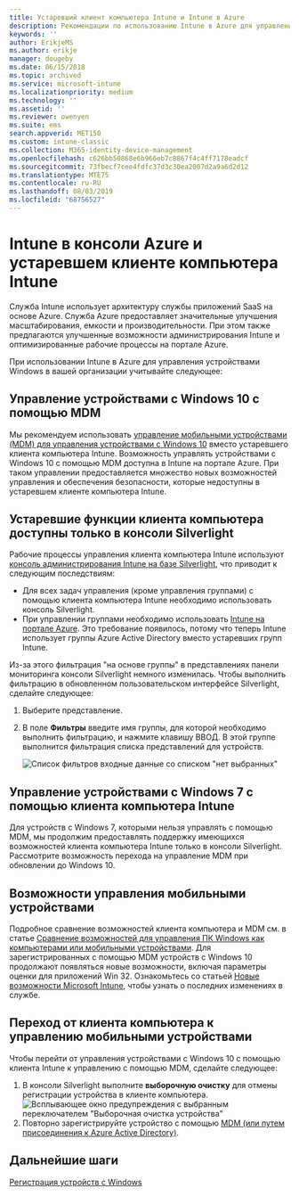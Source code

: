 ```yaml
---
title: Устаревший клиент компьютера Intune и Intune в Azure
description: Рекомендации по использованию Intune в Azure для управления устройствами Windows в вашей организации.
keywords: ''
author: ErikjeMS
ms.author: erikje
manager: dougeby
ms.date: 06/15/2018
ms.topic: archived
ms.service: microsoft-intune
ms.localizationpriority: medium
ms.technology: ''
ms.assetid: ''
ms.reviewer: owenyen
ms.suite: ems
search.appverid: MET150
ms.custom: intune-classic
ms.collection: M365-identity-device-management
ms.openlocfilehash: c626bb50868e6b966eb7c8867f4c4ff7178eadcf
ms.sourcegitcommit: 73fbecf7cee4fdfc37d3c30ea2007d2a9a6d2d12
ms.translationtype: MTE75
ms.contentlocale: ru-RU
ms.lasthandoff: 08/03/2019
ms.locfileid: "68756527"
---
```

# <a name="intune-on-azure-console-and-legacy-intune-pc-client"></a>Intune в консоли Azure и устаревшем клиенте компьютера Intune

Служба Intune использует архитектуру службы приложений SaaS на основе Azure. Служба Azure предоставляет значительные улучшения масштабирования, емкости и производительности. При этом также предлагаются улучшенные возможности администрирования Intune и оптимизированные рабочие процессы на портале Azure. 

При использовании Intune в Azure для управления устройствами Windows в вашей организации учитывайте следующее:

## <a name="manage-windows-10-devices-by-using-mdm"></a>Управление устройствами с Windows 10 с помощью MDM

Мы рекомендуем использовать [управление мобильными устройствами (MDM) для управления устройствами с Windows 10](https://docs.microsoft.com/intune/device-restrictions-windows-10) вместо устаревшего клиента компьютера Intune. Возможность управлять устройствами с Windows 10 с помощью MDM доступна в Intune на портале Azure. При таком управлении предоставляется множество новых возможностей управления и обеспечения безопасности, которые недоступны в устаревшем клиенте компьютера Intune.

## <a name="legacy-pc-client-features-are-only-available-in-the-silverlight-console"></a>Устаревшие функции клиента компьютера доступны только в консоли Silverlight

Рабочие процессы управления клиента компьютера Intune используют [консоль администрирования Intune на базе Silverlight](https://manage.microsoft.com/), что приводит к следующим последствиям:

- Для всех задач управления (кроме управления группами) с помощью клиента компьютера Intune необходимо использовать консоль Silverlight.
- При управлении группами необходимо использовать [Intune на портале Azure](https://portal.azure.com/). Это требование появилось, потому что теперь Intune использует группы Azure Active Directory вместо устаревших групп Intune. 

Из-за этого фильтрация "на основе группы" в представлениях панели мониторинга консоли Silverlight немного изменилась. Чтобы выполнить фильтрацию в обновленном пользовательском интерфейсе Silverlight, сделайте следующее:

1. Выберите представление.
2. В поле **Фильтры** введите имя группы, для которой необходимо выполнить фильтрацию, и нажмите клавишу ВВОД. В этой группе выполнится фильтрация списка представлений для устройств.

   ![Список фильтров входные данные со списком "нет выбранных"](media/intune-legacy-pc-client/image01.png)


## <a name="continue-to-manage-windows-7-by-using-intune-pc-client"></a>Управление устройствами с Windows 7 с помощью клиента компьютера Intune

Для устройств с Windows 7, которыми нельзя управлять с помощью MDM, мы продолжим предоставлять поддержку имеющихся возможностей клиента компьютера Intune только в консоли Silverlight. Рассмотрите возможность перехода на управление MDM при обновлении до Windows 10.

## <a name="mdm-capabilities"></a>Возможности управления мобильными устройствами

Подробное сравнение возможностей клиента компьютера и MDM см. в статье [Сравнение возможностей для управления ПК Windows как компьютерами или мобильными устройствами](pc-management-comparison.md). Для зарегистрированных с помощью MDM устройств с Windows 10 продолжают появляться новые возможности, включая параметры оценки для приложений Win 32. Ознакомьтесь со статьей [Новые возможности Microsoft Intune](https://docs.microsoft.com/intune/whats-new), чтобы узнать о последних изменениях в службе.

## <a name="switch-from-pc-client-to-mdm"></a>Переход от клиента компьютера к управлению мобильными устройствами

Чтобы перейти от управления устройствами с Windows 10 с помощью клиента Intune к управлению с помощью MDM, сделайте следующее:

1. В консоли Silverlight выполните **выборочную очистку** для отмены регистрации устройства в клиенте компьютера.
  ![Всплывающее окно предупреждения с выбранным переключателем "Выборочная очистка устройства"](media/intune-legacy-pc-client/image02.png)
2. Повторно зарегистрируйте устройство с помощью [MDM (или путем присоединения к Azure Active Directory)](https://docs.microsoft.com/intune/windows-enroll). 

## <a name="next-steps"></a>Дальнейшие шаги
[Регистрация устройств с Windows](https://docs.microsoft.com/intune/windows-enroll)

 
